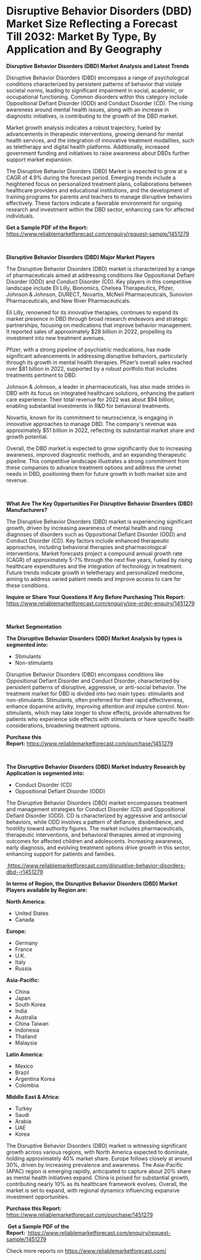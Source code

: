 <p><h1>Disruptive Behavior Disorders (DBD) Market Size Reflecting a Forecast Till 2032: Market By Type, By Application and By Geography</h1></p><p><strong>Disruptive Behavior Disorders (DBD) Market Analysis and Latest Trends</strong></p>
<p><p>Disruptive Behavior Disorders (DBD) encompass a range of psychological conditions characterized by persistent patterns of behavior that violate societal norms, leading to significant impairment in social, academic, or occupational functioning. Common disorders within this category include Oppositional Defiant Disorder (ODD) and Conduct Disorder (CD). The rising awareness around mental health issues, along with an increase in diagnostic initiatives, is contributing to the growth of the DBD market.</p><p>Market growth analysis indicates a robust trajectory, fueled by advancements in therapeutic interventions, growing demand for mental health services, and the integration of innovative treatment modalities, such as teletherapy and digital health platforms. Additionally, increased government funding and initiatives to raise awareness about DBDs further support market expansion.</p><p>The Disruptive Behavior Disorders (DBD) Market is expected to grow at a CAGR of 4.9% during the forecast period. Emerging trends include a heightened focus on personalized treatment plans, collaborations between healthcare providers and educational institutions, and the development of training programs for parents and teachers to manage disruptive behaviors effectively. These factors indicate a favorable environment for ongoing research and investment within the DBD sector, enhancing care for affected individuals.</p></p>
<p><strong>Get a Sample PDF of the Report:&nbsp;</strong> <a href="https://www.reliablemarketforecast.com/enquiry/request-sample/1451279?utm_campaign=2580&utm_medium=2&utm_source=Github&utm_content=ia&utm_term=03032025&utm_id=disruptive-behavior-disorders-dbd">https://www.reliablemarketforecast.com/enquiry/request-sample/1451279</a></p>
<p>&nbsp;</p>
<p><strong>Disruptive Behavior Disorders (DBD) Major Market Players</strong></p>
<p><p>The Disruptive Behavior Disorders (DBD) market is characterized by a range of pharmaceuticals aimed at addressing conditions like Oppositional Defiant Disorder (ODD) and Conduct Disorder (CD). Key players in this competitive landscape include Eli Lilly, Bionomics, Chelsea Therapeutics, Pfizer, Johnson & Johnson, DURECT, Novartis, McNeil Pharmaceuticals, Sunovion Pharmaceuticals, and New River Pharmaceuticals.</p><p>Eli Lilly, renowned for its innovative therapies, continues to expand its market presence in DBD through broad research endeavors and strategic partnerships, focusing on medications that improve behavior management. It reported sales of approximately $28 billion in 2022, propelling its investment into new treatment avenues.</p><p>Pfizer, with a strong pipeline of psychiatric medications, has made significant advancements in addressing disruptive behaviors, particularly through its growth in mental health therapies. Pfizer’s overall sales reached over $81 billion in 2022, supported by a robust portfolio that includes treatments pertinent to DBD.</p><p>Johnson & Johnson, a leader in pharmaceuticals, has also made strides in DBD with its focus on integrated healthcare solutions, enhancing the patient care experience. Their total revenue for 2022 was about $94 billion, enabling substantial investments in R&D for behavioral treatments.</p><p>Novartis, known for its commitment to neuroscience, is engaging in innovative approaches to manage DBD. The company's revenue was approximately $51 billion in 2022, reflecting its substantial market share and growth potential.</p><p>Overall, the DBD market is expected to grow significantly due to increasing awareness, improved diagnostic methods, and an expanding therapeutic pipeline. This competitive landscape illustrates a strong commitment from these companies to advance treatment options and address the unmet needs in DBD, positioning them for future growth in both market size and revenue.</p></p>
<p>&nbsp;</p>
<p><strong>What Are The Key Opportunities For Disruptive Behavior Disorders (DBD) Manufacturers?</strong></p>
<p><p>The Disruptive Behavior Disorders (DBD) market is experiencing significant growth, driven by increasing awareness of mental health and rising diagnoses of disorders such as Oppositional Defiant Disorder (ODD) and Conduct Disorder (CD). Key factors include enhanced therapeutic approaches, including behavioral therapies and pharmacological interventions. Market forecasts project a compound annual growth rate (CAGR) of approximately 5-7% through the next five years, fueled by rising healthcare expenditures and the integration of technology in treatment. Future trends indicate growth in teletherapy and personalized medicine, aiming to address varied patient needs and improve access to care for these conditions.</p></p>
<p><strong>Inquire or Share Your Questions If Any Before Purchasing This Report:</strong> <a href="https://www.reliablemarketforecast.com/enquiry/pre-order-enquiry/1451279?utm_campaign=2580&utm_medium=2&utm_source=Github&utm_content=ia&utm_term=03032025&utm_id=disruptive-behavior-disorders-dbd">https://www.reliablemarketforecast.com/enquiry/pre-order-enquiry/1451279</a></p>
<p>&nbsp;</p>
<p><strong>Market Segmentation</strong></p>
<p><strong>The Disruptive Behavior Disorders (DBD) Market Analysis by types is segmented into:</strong></p>
<p><ul><li>Stimulants</li><li>Non-stimulants</li></ul></p>
<p><p>Disruptive Behavior Disorders (DBD) encompass conditions like Oppositional Defiant Disorder and Conduct Disorder, characterized by persistent patterns of disruptive, aggressive, or anti-social behavior. The treatment market for DBD is divided into two main types: stimulants and non-stimulants. Stimulants, often preferred for their rapid effectiveness, enhance dopamine activity, improving attention and impulse control. Non-stimulants, which may take longer to show effects, provide alternatives for patients who experience side effects with stimulants or have specific health considerations, broadening treatment options.</p></p>
<p><strong>Purchase this Report:&nbsp;</strong><a href="https://www.reliablemarketforecast.com/purchase/1451279?utm_campaign=2580&utm_medium=2&utm_source=Github&utm_content=ia&utm_term=03032025&utm_id=disruptive-behavior-disorders-dbd">https://www.reliablemarketforecast.com/purchase/1451279</a></p>
<p>&nbsp;</p>
<p><strong>The Disruptive Behavior Disorders (DBD) Market Industry Research by Application is segmented into:</strong></p>
<p><ul><li>Conduct Disorder (CD)</li><li>Oppositional Defiant Disorder (ODD)</li></ul></p>
<p><p>The Disruptive Behavior Disorders (DBD) market encompasses treatment and management strategies for Conduct Disorder (CD) and Oppositional Defiant Disorder (ODD). CD is characterized by aggressive and antisocial behaviors, while ODD involves a pattern of defiance, disobedience, and hostility toward authority figures. The market includes pharmaceuticals, therapeutic interventions, and behavioral therapies aimed at improving outcomes for affected children and adolescents. Increasing awareness, early diagnosis, and evolving treatment options drive growth in this sector, enhancing support for patients and families.</p></p>
<p><a href="https://www.reliablemarketforecast.com/disruptive-behavior-disorders-dbd--r1451279?utm_campaign=2580&utm_medium=2&utm_source=Github&utm_content=ia&utm_term=03032025&utm_id=disruptive-behavior-disorders-dbd">&nbsp;https://www.reliablemarketforecast.com/disruptive-behavior-disorders-dbd--r1451279</a></p>
<p><strong>In terms of Region, the Disruptive Behavior Disorders (DBD) Market Players available by Region are:</strong></p>
<p>
    <p> <strong> North America: </strong>
        <ul>
            <li>United States</li>
            <li>Canada</li>
        </ul>
        </p> 
    <p> <strong> Europe: </strong>
        <ul>
            <li>Germany</li>
            <li>France</li>
            <li>U.K.</li>
            <li>Italy</li>
            <li>Russia</li>
        </ul>
        </p> 
    <p> <strong> Asia-Pacific: </strong>
        <ul>
            <li>China</li>
            <li>Japan</li>
            <li>South Korea</li>
            <li>India</li>
            <li>Australia</li>
            <li>China Taiwan</li>
            <li>Indonesia</li>
            <li>Thailand</li>
            <li>Malaysia</li>
        </ul>
        </p> 
    <p> <strong> Latin America: </strong>
        <ul>
            <li>Mexico</li>
            <li>Brazil</li>
            <li>Argentina Korea</li>
            <li>Colombia</li>
        </ul>
        </p> 
    <p> <strong> Middle East & Africa: </strong>
        <ul>
            <li>Turkey</li>
            <li>Saudi</li>
            <li>Arabia</li>
            <li>UAE</li>
            <li>Korea</li>
        </ul>
    </p>
    </p>
<p><p>The Disruptive Behavior Disorders (DBD) market is witnessing significant growth across various regions, with North America expected to dominate, holding approximately 40% market share. Europe follows closely at around 30%, driven by increasing prevalence and awareness. The Asia-Pacific (APAC) region is emerging rapidly, anticipated to capture about 20% share as mental health initiatives expand. China is poised for substantial growth, contributing nearly 10% as its healthcare framework evolves. Overall, the market is set to expand, with regional dynamics influencing expansive investment opportunities.</p></p>
<p><strong>Purchase this Report: </strong><a href="https://www.reliablemarketforecast.com/purchase/1451279?utm_campaign=2580&utm_medium=2&utm_source=Github&utm_content=ia&utm_term=03032025&utm_id=disruptive-behavior-disorders-dbd">https://www.reliablemarketforecast.com/purchase/1451279</a></p>
<p>&nbsp;<strong>Get a Sample PDF of the Report:&nbsp;&nbsp;</strong><a href="https://www.reliablemarketforecast.com/enquiry/request-sample/1451279?utm_campaign=2580&utm_medium=2&utm_source=Github&utm_content=ia&utm_term=03032025&utm_id=disruptive-behavior-disorders-dbd">https://www.reliablemarketforecast.com/enquiry/request-sample/1451279</a></p>
<p><strong></strong></p>
<p>Check more reports on <a href="https://www.reliablemarketforecast.com/?utm_campaign=2580&utm_medium=2&utm_source=Github&utm_content=ia&utm_term=03032025&utm_id=disruptive-behavior-disorders-dbd">https://www.reliablemarketforecast.com/</a></p>